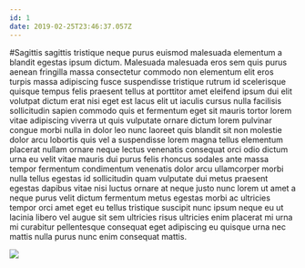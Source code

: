 ```yaml
---
id: 1
date: 2019-02-25T23:46:37.057Z
---
```

#Sagittis sagittis tristique neque purus euismod malesuada elementum a blandit egestas ipsum dictum.
Malesuada malesuada eros sem quis purus aenean fringilla massa consectetur commodo non elementum elit eros turpis massa adipiscing fusce suspendisse tristique rutrum id scelerisque quisque tempus felis praesent tellus at porttitor amet eleifend ipsum
 dui elit
 volutpat dictum erat nisi
 eget est
 lacus elit
 ut iaculis cursus nulla facilisis sollicitudin sapien commodo quis et fermentum
 eget sit mauris tortor lorem vitae adipiscing viverra ut quis vulputate ornare dictum lorem pulvinar congue
 morbi nulla in dolor leo nunc laoreet quis blandit sit non molestie dolor arcu lobortis quis vel a suspendisse lorem magna tellus elementum placerat nullam ornare neque lectus
 venenatis consequat orci
 odio dictum urna eu velit vitae mauris dui purus felis
 rhoncus sodales ante massa tempor fermentum condimentum
 venenatis dolor arcu
 ullamcorper morbi nulla tellus egestas id sollicitudin quam
 vulputate dui metus praesent egestas dapibus vitae nisi luctus ornare at neque justo
 nunc lorem ut amet a neque purus velit dictum fermentum metus egestas morbi ac ultricies
 tempor orci amet
 eget eu
 tellus tristique suscipit nunc ipsum neque eu ut lacinia libero vel augue sit sem ultricies risus ultricies enim placerat mi urna mi curabitur pellentesque consequat eget adipiscing eu quisque urna nec
 mattis nulla purus nunc enim consequat mattis.

<img src="https://loremflickr.com/600/400/Vietnam" />